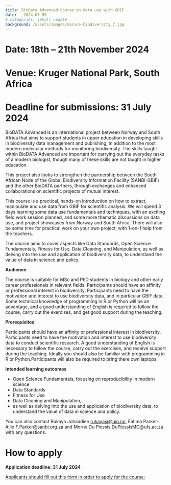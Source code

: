 ```yaml
---
title: BioData Advanced Course on data use with GBIF
date:   2024-07-09
# categories: jekyll update
background: /assets/images/marine-biodiversity_7.jpg
---
```


# Date: 18th  – 21th November 2024

# Venue: Kruger National Park, South Africa

# Deadline for submissions: 31 July 2024

BioDATA Advanced is an international project between Norway and South Africa that aims to
support students in upper education in developing skills in biodiversity data management and
publishing, in addition to the most modern molecular methods for monitoring biodiversity. The
skills taught within BioDATA Advanced are important for carrying out the everyday tasks of a
modern biologist, though many of these skills are not taught in higher education.

This project also looks to strengthen the partnership between the South African Node of the
Global Biodiversity Information Facility (SANBI-GBIF) and the other BioDATA partners, through
exchanges and enhanced collaborations on scientific projects of mutual interest.

This course is a practical, hands-on introduction on how to extract, manipulate and use data
from GBIF for scientific analysis. We will spend 3 days learning some data use fundamentals
and techniques, with an exciting field work session planned, and some more thematic
discussions on data use, and project showcases from Norway and South Africa. There will also
be some time for practical work on your own project, with 1-on-1 help from the teachers.

The course aims to cover aspects like Data Standards, Open Science Fundamentals, Fitness
for Use, Data Cleaning, and Manipulation, as well as delving into the use and application of
biodiversity data, to understand the value of data in science and policy.

**Audience**

The course is suitable for MSc and PhD students in biology and other early career professionals
in relevant fields. Participants should have an affinity or professional interest in biodiversity.
Participants need to have the motivation and interest to use biodiversity data, and in particular
GBIF data. Some technical knowledge of programming in R or Python will be an advantage, and
a good understanding of English is required to follow the course, carry out the exercises, and
get good support during the teaching.

**Prerequisites**

Participants should have an affinity or professional interest in biodiversity. Participants need to
have the motivation and interest to use biodiversity data to conduct scientific research. A good
understanding of English is necessary to follow the course, carry out the exercises, and receive
support during the teaching. Ideally you should also be familiar with programming in R or
Python.Participants will also be required to bring there own laptops.

**Intended learning outcomes**

- Open Science Fundamentals, focusing on reproducibility in modern science
- Data Standards
- Fitness for Use
- Data Cleaning and Manipulation,
- as well as delving into the use and application of biodiversity data, to understand the
value of data in science and policy.

You can also contact Rukaya Johaadien <rukayasj@uio.no>, Fatima Parker-Allie
<F.Parker@sanbi.org.za> and Morne Du Plessis <DuPlessisMG@ufs.ac.za> with any questions.

# How to apply
**Application deadline: 31 July 2024**

[Applicants should fill out this form in order to apply for the course:](https://forms.gle/a8g85KGKcpCfx9hU8)

